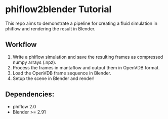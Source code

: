 # phiflow2blender Tutorial

This repo aims to demonstrate a pipeline for creating a fluid simulation in phiflow and rendering the result in Blender.

## Workflow
1. Write a phiflow simulation and save the resulting frames as compressed numpy arrays (.npz).
2. Process the frames in mantaflow and output them in OpenVDB format.
3. Load the OpenVDB frame sequence in Blender.
4. Setup the scene in Blender and render!

## Dependencies:

 - phiflow 2.0
 - Blender >= 2.91
